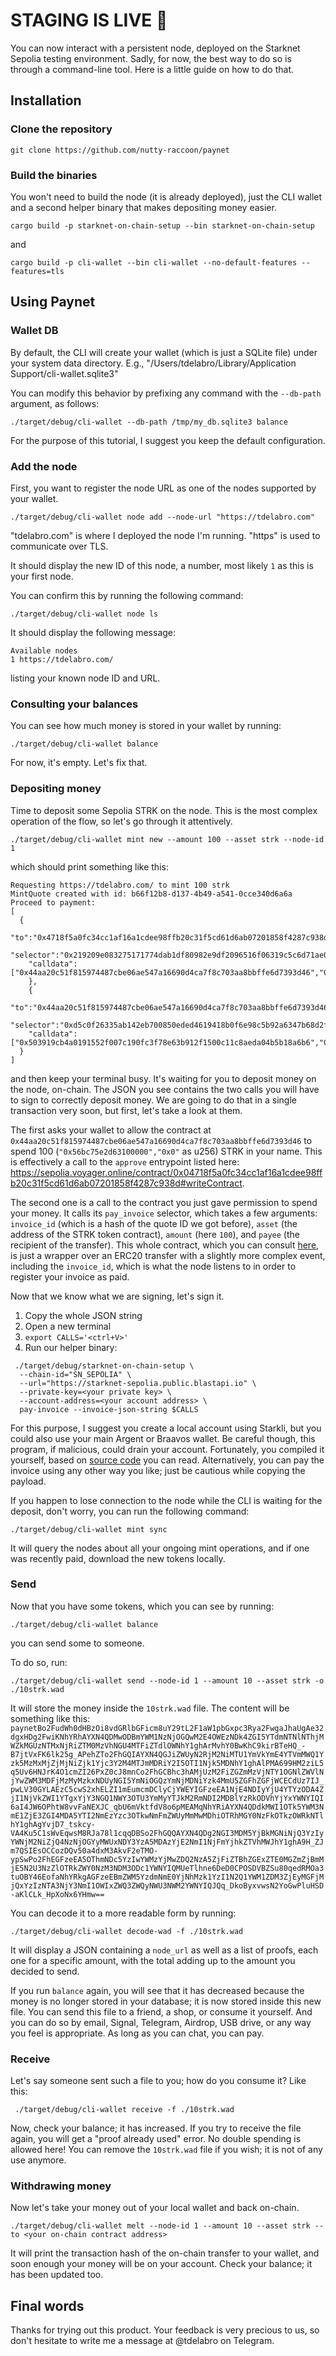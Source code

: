 # STAGING IS LIVE 🎉

You can now interact with a persistent node, deployed on the Starknet Sepolia testing environment.
Sadly, for now, the best way to do so is through a command-line tool.
Here is a little guide on how to do that.

## Installation

### Clone the repository

```shell
git clone https://github.com/nutty-raccoon/paynet
```

### Build the binaries

You won't need to build the node (it is already deployed), just the CLI wallet and a second helper binary that makes depositing money easier.

```shell
cargo build -p starknet-on-chain-setup --bin starknet-on-chain-setup
```
and
```shell
cargo build -p cli-wallet --bin cli-wallet --no-default-features --features=tls
```

## Using Paynet

### Wallet DB

By default, the CLI will create your wallet (which is just a SQLite file) under your system data directory.
E.g., "/Users/tdelabro/Library/Application Support/cli-wallet.sqlite3"

You can modify this behavior by prefixing any command with the `--db-path` argument, as follows:
```shell
./target/debug/cli-wallet --db-path /tmp/my_db.sqlite3 balance
```

For the purpose of this tutorial, I suggest you keep the default configuration.

### Add the node

First, you want to register the node URL as one of the nodes supported by your wallet.

```shell
./target/debug/cli-wallet node add --node-url "https://tdelabro.com"
```

"tdelabro.com" is where I deployed the node I'm running.
"https" is used to communicate over TLS.

It should display the new ID of this node, a number, most likely `1` as this is your first node.

You can confirm this by running the following command:

```shell
./target/debug/cli-wallet node ls
```

It should display the following message:
```
Available nodes
1 https://tdelabro.com/
```
listing your known node ID and URL.

### Consulting your balances

You can see how much money is stored in your wallet by running:

```shell
./target/debug/cli-wallet balance
```

For now, it's empty. Let's fix that.

### Depositing money

Time to deposit some Sepolia STRK on the node.
This is the most complex operation of the flow, so let's go through it attentively.

```shell
./target/debug/cli-wallet mint new --amount 100 --asset strk --node-id 1
```
which should print something like this:
```shell
Requesting https://tdelabro.com/ to mint 100 strk
MintQuote created with id: b66f12b8-d137-4b49-a541-0cce340d6a6a
Proceed to payment:
[
  {
    "to":"0x4718f5a0fc34cc1af16a1cdee98ffb20c31f5cd61d6ab07201858f4287c938d",
    "selector":"0x219209e083275171774dab1df80982e9df2096516f06319c5c6d71ae0a8480c",
    "calldata":["0x44aa20c51f815974487cbe06ae547a16690d4ca7f8c703aa8bbffe6d7393d46","0x56bc75e2d63100000","0x0"]
    },
    {
    "to":"0x44aa20c51f815974487cbe06ae547a16690d4ca7f8c703aa8bbffe6d7393d46",
    "selector":"0xd5c0f26335ab142eb700850eded4619418b0f6e98c5b92a6347b68d2f2a0c",
    "calldata":["0x503919cb4a0191552f007c190fc3f78e63b912f1500c11c8aeda04b5b18a6b6","0x4718f5a0fc34cc1af16a1cdee98ffb20c31f5cd61d6ab07201858f4287c938d","0x56bc75e2d63100000","0x0","0x2a4c56a99f93d0b19f9a3b09640cb9fd1f4c426474a85dedfec573849ab6235"]
  }
]
```
and then keep your terminal busy. It's waiting for you to deposit money on the node, on-chain.
The JSON you see contains the two calls you will have to sign to correctly deposit money.
We are going to do that in a single transaction very soon, but first, let's take a look at them.

The first asks your wallet to allow the contract at `0x44aa20c51f815974487cbe06ae547a16690d4ca7f8c703aa8bbffe6d7393d46` to spend 100 (`"0x56bc75e2d63100000","0x0"` as u256) STRK in your name. 
This is effectively a call to the `approve` entrypoint listed here: https://sepolia.voyager.online/contract/0x04718f5a0fc34cc1af16a1cdee98ffb20c31f5cd61d6ab07201858f4287c938d#writeContract.

The second one is a call to the contract you just gave permission to spend your money. It calls its `pay_invoice` selector, which takes a few arguments: `invoice_id` (which is a hash of the quote ID we got before), `asset` (the address of the STRK token contract), `amount` (here `100`), and `payee` (the recipient of the transfer). 
This whole contract, which you can consult [here](./contracts/invoice/src/lib.cairo), is just a wrapper over an ERC20 transfer with a slightly more complex event, including the `invoice_id`, which is what the node listens to in order to register your invoice as paid.

Now that we know what we are signing, let's sign it.

1. Copy the whole JSON string
2. Open a new terminal
3. `export CALLS='<ctrl+V>'`
4. Run our helper binary:
```shell
 ./target/debug/starknet-on-chain-setup \
  --chain-id="SN_SEPOLIA" \
  --url="https://starknet-sepolia.public.blastapi.io" \
  --private-key=<your private key> \
  --account-address=<your account address> \
  pay-invoice --invoice-json-string $CALLS
```

For this purpose, I suggest you create a local account using Starkli, but you could also use your main Argent or Braavos wallet.
Be careful though, this program, if malicious, could drain your account. Fortunately, you compiled it yourself, based on [source code](./crates/bins/starknet-on-chain-setup/src/main.rs) you can read.
Alternatively, you can pay the invoice using any other way you like; just be cautious while copying the payload.

If you happen to lose connection to the node while the CLI is waiting for the deposit, don't worry, you can run the following command:
```shell
./target/debug/cli-wallet mint sync
```
It will query the nodes about all your ongoing mint operations, and if one was recently paid, download the new tokens locally.

### Send

Now that you have some tokens, which you can see by running:
```shell
./target/debug/cli-wallet balance
```
you can send some to someone.

To do so, run:
```shell
./target/debug/cli-wallet send --node-id 1 --amount 10 --asset strk -o ./10strk.wad
```

It will store the money inside the `10strk.wad` file.
The content will be something like this:
`paynetBo2FudWh0dHBzOi8vdGRlbGFicm8uY29tL2F1aW1pbGxpc3Rya2FwgaJhaUgAe32dgxHDg2FwiKNhYRhAYXN4QDMwODBmYWM1NzNjOGQwM2E4OWEzNDk4ZGI5YTdmNTNlNThjMWZkMGUzNTMxNjRiZTM0MzVhNGU4MTFiZTdlOWNhY1ghArMvhY0BwKhC9kirBTeHQ_-B7jtVxFK6lk25g_APehZTo2FhGQIAYXN4QGJiZWUyN2RjM2NiMTU1YmVkYmE4YTVmMWQ1Yzk5MzMxMjZjMjNiZjk1Yjc3Y2M4MTJmMDRiY2I5OTI1Njk5MDNhY1ghAlPMA699HM2ziL5q5Uv6HNJrK4O1cmZI26PxZ0cJ8mnCo2FhGCBhc3hAMjUzM2FiZGZmMzVjNTY1OGNlZWVlNjYwZWM3MDFjMzMyMzkxNDUyNGI5YmNiOGQzYmNjMDNiYzk4MmU5ZGFhZGFjWCECdUz7IJ_pwLV30GYLAEzC5cwS2xhELZI1mEumcmDClyCjYWEYIGFzeEA1NjE4NDIyYjU4YTYzODA4ZjI1NjVkZWI1YTgxYjY3NGQ1NWY3OTU3YmMyYTJkM2RmNDI2MDBlYzRkODVhYjYxYWNYIQI6aI4JW6OPhtW8vvFaNEXJC_qbU6mVktfdV8o6pMEAMqNhYRiAYXN4QDdkMWI1OTk5YWM3NmE1ZjE3ZGI4MDA5YTI2NmEzYzc3OTkwNmFmZWUyMmMwMDhiOTRhMGY0NzFkOTkzOWRkNTlhY1ghAgYvjD7_tskcy-VA4Ku5C1sWvEqwsM8RJa78l1cqqDBSo2FhGQQAYXN4QDg2NGI3MDM5YjBkMGNiNjQ3YzIyYWNjM2NiZjQ4NzNjOGYyMWUxNDY3YzA5MDAzYjE2NmI1NjFmYjhkZTVhMWJhY1ghA9H_ZJm7QSIEsOCCozDQv50a4dxM3AkvF2eTMO-ypSwPo2FhEGFzeEA5OThmNDc5YzIwYWMzYjMwZDQ2NzA5ZjFiZTBhZGExZTE0MGZmZjBmMjE5N2U3NzZlOTRkZWY0NzM3NDM3ODc1YWNYIQMUeTlhne6DeD0CPOSDVBZSu80qedRMOa3tuOBY46EofaNhYRkgAGFzeEBmZWM5YzdmNmE0YjNhMzk1YzI1N2Q1YWM1ZDM3ZjEyMGFjMjQxYzIzNTA3NjY3NmI1OWIxZWQ3ZWQyNWU3NWM2YWNYIQJQq_DkoByxvwsN2YoGwPluHSD-aKlCLk_HpXoNx6YHmw==`

You can decode it to a more readable form by running:
```shell
./target/debug/cli-wallet decode-wad -f ./10strk.wad
```
It will display a JSON containing a `node_url` as well as a list of proofs, each one for a specific amount, with the total adding up to the amount you decided to send.

If you run `balance` again, you will see that it has decreased because the money is no longer stored in your database; it is now stored inside this new file.
You can send this file to a friend, a shop, or consume it yourself. And you can do so by email, Signal, Telegram, Airdrop, USB drive, or any way you feel is appropriate.
As long as you can chat, you can pay.

### Receive

Let's say someone sent such a file to you; how do you consume it?
Like this:
```shell
 ./target/debug/cli-wallet receive -f ./10strk.wad
```

Now, check your balance; it has increased.
If you try to receive the file again, you will get a "proof already used" error. No double spending is allowed here!
You can remove the `10strk.wad` file if you wish; it is not of any use anymore.

### Withdrawing money

Now let's take your money out of your local wallet and back on-chain.
```shell
./target/debug/cli-wallet melt --node-id 1 --amount 10 --asset strk --to <your on-chain contract address>
```
It will print the transaction hash of the on-chain transfer to your wallet, and soon enough your money will be on your account.
Check your balance; it has been updated too.

## Final words

Thanks for trying out this product. Your feedback is very precious to us, so don't hesitate to write me a message at @tdelabro on Telegram.
